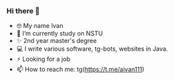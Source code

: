 ### Hi there 👋
- 🤓 My name Ivan
- 🔭 I’m currently study on NSTU 
- ✨ 2nd year master's degree 
- 💻 I write various software, tg-bots, websites in Java.
- ⚡ Looking for a job
- 📫 How to reach me: tg(https://t.me/aivan111)



<!--
**AiVan6/AiVan6** is a ✨ _special_ ✨ repository because its `README.md` (this file) appears on your GitHub profile.

Here are some ideas to get you started:

- 🔭 I’m currently working on ...
- 🌱 I’m currently learning ...
- 👯 I’m looking to collaborate on ...
- 🤔 I’m looking for help with ...
- 💬 Ask me about ...
- 📫 How to reach me: ...
- 😄 Pronouns: ...
- ⚡ Fun fact: ...
-->
